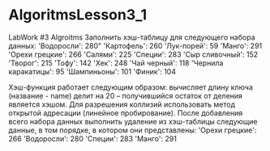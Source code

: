 # AlgoritmsLesson3_1
LabWork #3 Algroitms
Заполнить хэш-таблицу для следующего набора данных:
'Водоросли': 280"
'Картофель': 260
'Лук-порей': 59
'Манго': 291
'Орехи грецкие': 266
'Салями': 225
'Специи': 283
'Сыр сливочный': 152
'Творог': 215
'Тофу': 142
'Хек': 248
'Чай черный': 118
'Чернила каракатицы': 95
'Шампиньоны': 101
'Финик': 104

Хэш-функция работает следующим образом: вычисляет длину ключа (название - name) делит на 20 – получившийся остаток от деления является хэшом. Для разрешения коллизий использовать метод открытой адресации (линейное пробирование).
После добавления всего набора данных выполнить удаление из хэш-таблицы следующие данные, в том порядке, в котором они представлены: 
'Орехи грецкие': 	266
'Водоросли': 		280
'Специи': 		283
'Манго': 		291

